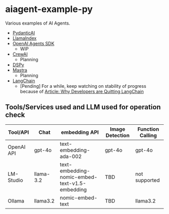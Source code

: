 # aiagent-example-py

Various examples of AI Agents.

- [PydanticAI](https://ai.pydantic.dev/)
- [LlamaIndex](https://www.llamaindex.ai/)
- [OpenAI Agents SDK](https://openai.github.io/openai-agents-python/)
  - WIP
- [CrewAI](https://docs.crewai.com/introduction)
  - Planning
- [DSPy](https://dspy.ai/)
- [Mastra](https://github.com/mastra-ai/mastra)
  - Planning
- [LangChain](https://www.langchain.com/)
  - [Pending] For a while, keep watching on stability of progress because of [Article: Why Developers are Quitting LangChain](https://analyticsindiamag.com/ai-features/why-developers-are-quitting-langchain/)

## Tools/Services used and LLM used for operation check

| Tool/API   | Chat      | embedding API                                  | Image Detection | Function Calling |
| ---------- | --------- | ---------------------------------------------- | --------------- | ---------------- |
| OpenAI API | gpt-4o    | text-embedding-ada-002                         | gpt-4o          | gpt-4o           |
| LM-Studio  | llama-3.2 | text-embedding-nomic-embed-text-v1.5-embedding | TBD             | not supported    |
| Ollama     | llama3.2  | nomic-embed-text                               | TBD             | llama3.2         |
